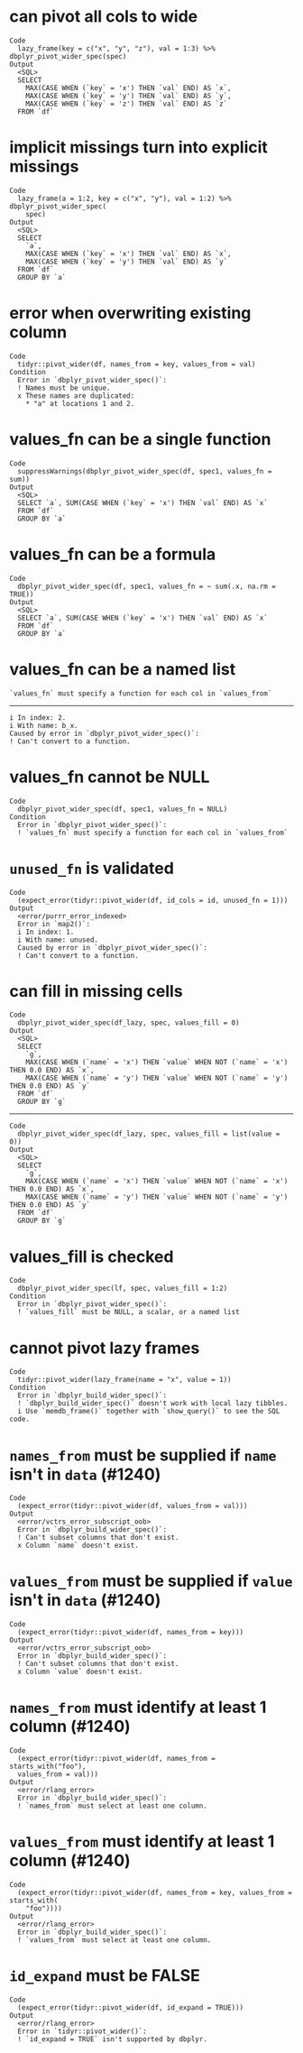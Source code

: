 # can pivot all cols to wide

    Code
      lazy_frame(key = c("x", "y", "z"), val = 1:3) %>% dbplyr_pivot_wider_spec(spec)
    Output
      <SQL>
      SELECT
        MAX(CASE WHEN (`key` = 'x') THEN `val` END) AS `x`,
        MAX(CASE WHEN (`key` = 'y') THEN `val` END) AS `y`,
        MAX(CASE WHEN (`key` = 'z') THEN `val` END) AS `z`
      FROM `df`

# implicit missings turn into explicit missings

    Code
      lazy_frame(a = 1:2, key = c("x", "y"), val = 1:2) %>% dbplyr_pivot_wider_spec(
        spec)
    Output
      <SQL>
      SELECT
        `a`,
        MAX(CASE WHEN (`key` = 'x') THEN `val` END) AS `x`,
        MAX(CASE WHEN (`key` = 'y') THEN `val` END) AS `y`
      FROM `df`
      GROUP BY `a`

# error when overwriting existing column

    Code
      tidyr::pivot_wider(df, names_from = key, values_from = val)
    Condition
      Error in `dbplyr_pivot_wider_spec()`:
      ! Names must be unique.
      x These names are duplicated:
        * "a" at locations 1 and 2.

# values_fn can be a single function

    Code
      suppressWarnings(dbplyr_pivot_wider_spec(df, spec1, values_fn = sum))
    Output
      <SQL>
      SELECT `a`, SUM(CASE WHEN (`key` = 'x') THEN `val` END) AS `x`
      FROM `df`
      GROUP BY `a`

# values_fn can be a formula

    Code
      dbplyr_pivot_wider_spec(df, spec1, values_fn = ~ sum(.x, na.rm = TRUE))
    Output
      <SQL>
      SELECT `a`, SUM(CASE WHEN (`key` = 'x') THEN `val` END) AS `x`
      FROM `df`
      GROUP BY `a`

# values_fn can be a named list

    `values_fn` must specify a function for each col in `values_from`

---

    i In index: 2.
    i With name: b_x.
    Caused by error in `dbplyr_pivot_wider_spec()`:
    ! Can't convert to a function.

# values_fn cannot be NULL

    Code
      dbplyr_pivot_wider_spec(df, spec1, values_fn = NULL)
    Condition
      Error in `dbplyr_pivot_wider_spec()`:
      ! `values_fn` must specify a function for each col in `values_from`

# `unused_fn` is validated

    Code
      (expect_error(tidyr::pivot_wider(df, id_cols = id, unused_fn = 1)))
    Output
      <error/purrr_error_indexed>
      Error in `map2()`:
      i In index: 1.
      i With name: unused.
      Caused by error in `dbplyr_pivot_wider_spec()`:
      ! Can't convert to a function.

# can fill in missing cells

    Code
      dbplyr_pivot_wider_spec(df_lazy, spec, values_fill = 0)
    Output
      <SQL>
      SELECT
        `g`,
        MAX(CASE WHEN (`name` = 'x') THEN `value` WHEN NOT (`name` = 'x') THEN 0.0 END) AS `x`,
        MAX(CASE WHEN (`name` = 'y') THEN `value` WHEN NOT (`name` = 'y') THEN 0.0 END) AS `y`
      FROM `df`
      GROUP BY `g`

---

    Code
      dbplyr_pivot_wider_spec(df_lazy, spec, values_fill = list(value = 0))
    Output
      <SQL>
      SELECT
        `g`,
        MAX(CASE WHEN (`name` = 'x') THEN `value` WHEN NOT (`name` = 'x') THEN 0.0 END) AS `x`,
        MAX(CASE WHEN (`name` = 'y') THEN `value` WHEN NOT (`name` = 'y') THEN 0.0 END) AS `y`
      FROM `df`
      GROUP BY `g`

# values_fill is checked

    Code
      dbplyr_pivot_wider_spec(lf, spec, values_fill = 1:2)
    Condition
      Error in `dbplyr_pivot_wider_spec()`:
      ! `values_fill` must be NULL, a scalar, or a named list

# cannot pivot lazy frames

    Code
      tidyr::pivot_wider(lazy_frame(name = "x", value = 1))
    Condition
      Error in `dbplyr_build_wider_spec()`:
      ! `dbplyr_build_wider_spec()` doesn't work with local lazy tibbles.
      i Use `memdb_frame()` together with `show_query()` to see the SQL code.

# `names_from` must be supplied if `name` isn't in `data` (#1240)

    Code
      (expect_error(tidyr::pivot_wider(df, values_from = val)))
    Output
      <error/vctrs_error_subscript_oob>
      Error in `dbplyr_build_wider_spec()`:
      ! Can't subset columns that don't exist.
      x Column `name` doesn't exist.

# `values_from` must be supplied if `value` isn't in `data` (#1240)

    Code
      (expect_error(tidyr::pivot_wider(df, names_from = key)))
    Output
      <error/vctrs_error_subscript_oob>
      Error in `dbplyr_build_wider_spec()`:
      ! Can't subset columns that don't exist.
      x Column `value` doesn't exist.

# `names_from` must identify at least 1 column (#1240)

    Code
      (expect_error(tidyr::pivot_wider(df, names_from = starts_with("foo"),
      values_from = val)))
    Output
      <error/rlang_error>
      Error in `dbplyr_build_wider_spec()`:
      ! `names_from` must select at least one column.

# `values_from` must identify at least 1 column (#1240)

    Code
      (expect_error(tidyr::pivot_wider(df, names_from = key, values_from = starts_with(
        "foo"))))
    Output
      <error/rlang_error>
      Error in `dbplyr_build_wider_spec()`:
      ! `values_from` must select at least one column.

# `id_expand` must be FALSE

    Code
      (expect_error(tidyr::pivot_wider(df, id_expand = TRUE)))
    Output
      <error/rlang_error>
      Error in `tidyr::pivot_wider()`:
      ! `id_expand = TRUE` isn't supported by dbplyr.

